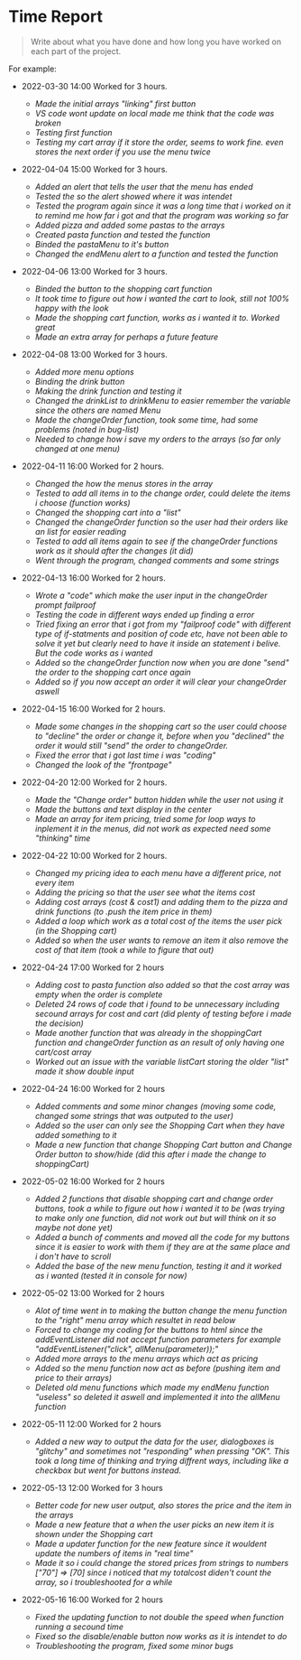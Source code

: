# Time Report

> Write about what you have done and how long you have worked on each part of the project.

For example: 

- 2022-03-30 14:00 Worked for 3 hours.
  - *Made the initial arrays "linking" first button*
  - *VS code wont update on local made me think that the code was broken*
  - *Testing first function*
  - *Testing my cart array if it store the order, seems to work fine. even stores the next order if you use the menu twice*

- 2022-04-04 15:00 Worked for 3 hours.
  - *Added an alert that tells the user that the menu has ended*
  - *Tested the so the alert showed where it was intendet*
  - *Tested the program again since it was a long time that i worked on it to remind me how far i got and that the program was working so far*
  - *Added pizza and added some pastas to the arrays*
  - *Created pasta function and tested the function*
  - *Binded the pastaMenu to it's button*
  - *Changed the endMenu alert to a function and tested the function*

- 2022-04-06 13:00 Worked for 3 hours.
  - *Binded the button to the shopping cart function*
  - *It took time to figure out how i wanted the cart to look, still not 100% happy with the look*
  - *Made the shopping cart function, works as i wanted it to. Worked great*
  - *Made an extra array for perhaps a future feature*

- 2022-04-08 13:00 Worked for 3 hours.
  - *Added more menu options*
  - *Binding the drink button*
  - *Making the drink function and testing it*
  - *Changed the drinkList to drinkMenu to easier remember the variable since the others are named Menu*
  - *Made the changeOrder function, took some time, had some problems (noted in bug-list)*
  - *Needed to change how i save my orders to the arrays (so far only changed at one menu)*

- 2022-04-11 16:00 Worked for 2 hours.
  - *Changed the how the menus stores in the array*
  - *Tested to add all items in to the change order, could delete the items i choose (function works)*
  - *Changed the shopping cart into a "list"*
  - *Changed the changeOrder function so the user had their orders like an list for easier reading*
  - *Tested to add all items again to see if the changeOrder functions work as it should after the changes (it did)*
  - *Went through the program, changed comments and some strings*

- 2022-04-13 16:00 Worked for 2 hours.
  - *Wrote a "code" which make the user input in the changeOrder prompt failproof*
  - *Testing the code in different ways ended up finding a error*
  - *Tried fixing an error that i got from my "failproof code" with different type of if-statments and position of code etc, have not been able to solve it yet but clearly need to have it inside an statement i belive. But the code works as i wanted*
  - *Added so the changeOrder function now when you are done "send" the order to the shopping cart once again*
  - *Added so if you now accept an order it will clear your changeOrder aswell*

- 2022-04-15 16:00 Worked for 2 hours.
  - *Made some changes in the shopping cart so the user could choose to "decline" the order or change it, before when you "declined" the order it would still "send" the order to changeOrder.*
  - *Fixed the error that i got last time i was "coding"*
  - *Changed the look of the "frontpage"*

- 2022-04-20 12:00 Worked for 2 hours.
  - *Made the "Change order" button hidden while the user not using it*
  - *Made the buttons and text display in the center*
  - *Made an array for item pricing, tried some for loop ways to inplement it in the menus, did not work as expected need some "thinking" time*

- 2022-04-22 10:00 Worked for 2 hours.
  - *Changed my pricing idea to each menu have a different price, not every item*
  - *Adding the pricing so that the user see what the items cost*
  - *Adding cost arrays (cost & cost1) and adding them to the pizza and drink functions (to .push the item price in them)*
  - *Added a loop which work as a total cost of the items the user pick (in the Shopping cart)*
  - *Added so when the user wants to remove an item it also remove the cost of that item (took a while to figure that out)*

- 2022-04-24 17:00 Worked for 2 hours
  - *Adding cost to pasta function also added so that the cost array was empty when the order is complete*
  - *Deleted 24 rows of code that i found to be unnecessary including secound arrays for cost and cart (did plenty of testing before i made the decision)*
  - *Made another function that was already in the shoppingCart function and changeOrder function as an result of only having one cart/cost array*
  - *Worked out an issue with the variable listCart storing the older "list" made it show double input*

- 2022-04-24 16:00 Worked for 2 hours
  - *Added comments and some minor changes (moving some code, changed some strings that was outputed to the user)*
  - *Added so the user can only see the Shopping Cart when they have added something to it*
  - *Made a new function that change Shopping Cart button and Change Order button to show/hide (did this after i made the change to shoppingCart)*
  
- 2022-05-02 16:00 Worked for 2 hours
  - *Added 2 functions that disable shopping cart and change order buttons, took a while to figure out how i wanted it to be (was trying to make only one function, did not work out but will think on it so maybe not done yet)*
  - *Added a bunch of comments and moved all the code for my buttons since it is easier to work with them if they are at the same place and i don't have to scroll*
  - *Added the base of the new menu function, testing it and it worked as i wanted (tested it in console for now)*

- 2022-05-02 13:00 Worked for 2 hours
  - *Alot of time went in to making the button change the menu function to the "right" menu array which resultet in read below*
  - *Forced to change my coding for the buttons to html since the addEventListener did not accept function parameters for example "addEventListener("click", allMenu(parameter));"*
  - *Added more arrays to the menu arrays which act as pricing*
  - *Added so the menu function now act as before (pushing item and price to their arrays)*
  - *Deleted old menu functions which made my endMenu function "useless" so deleted it aswell and implemented it into the allMenu function*

- 2022-05-11 12:00 Worked for 2 hours
  - *Added a new way to output the data for the user, dialogboxes is "glitchy" and sometimes not "responding" when pressing "OK". This took a long time of thinking and trying diffrent ways, including like a checkbox but went for buttons instead.*

- 2022-05-13 12:00 Worked for 3 hours
  - *Better code for new user output, also stores the price and the item in the arrays*
  - *Made a new feature that a when the user picks an new item it is shown under the Shopping cart*
  - *Made a updater function for the new feature since it wouldent update the numbers of items in "real time"*
  - *Made it so i could change the stored prices from strings to numbers ["70"] => [70] since i noticed that my totalcost diden't count the array, so i troubleshooted for a while*

- 2022-05-16 16:00 Worked for 2 hours
  - *Fixed the updating function to not double the speed when function running a secound time*
  - *Fixed so the disable/enable button now works as it is intendet to do*
  - *Troubleshooting the program, fixed some minor bugs*
